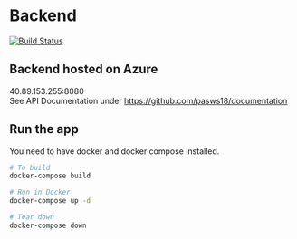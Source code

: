 # Backend
[![Build Status](https://travis-ci.com/christophwitzko/pasws18-backend.svg?token=UdnpNRsQPVxpTPh6DNqo&branch=development)](https://travis-ci.com/christophwitzko/pasws18-backend)

## Backend hosted on Azure

40.89.153.255:8080 <br />
See API Documentation under https://github.com/pasws18/documentation

## Run the app
You need to have docker and docker compose installed.

```bash
# To build
docker-compose build

# Run in Docker
docker-compose up -d

# Tear down
docker-compose down
```
